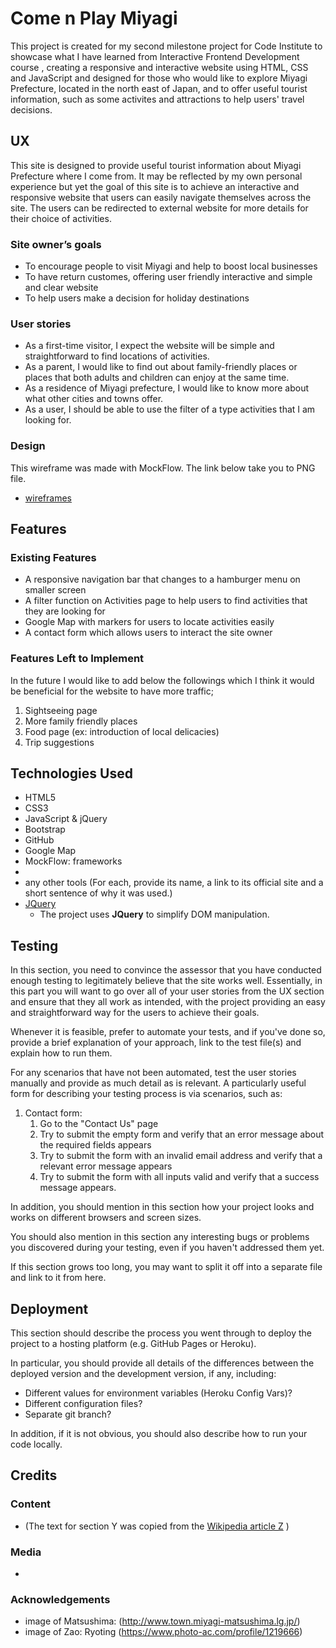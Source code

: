 # Come n Play Miyagi

This project is created for my second milestone project for Code Institute to showcase what I have learned from Interactive Frontend Development course , 
creating a responsive and interactive website using HTML, CSS and JavaScript and designed for those who would like to explore Miyagi Prefecture, 
located in the north east of Japan, and to offer useful tourist information, such as some activites and attractions to help users' travel decisions.

 
## UX

This site is designed to provide useful tourist information about Miyagi Prefecture where I come from. 
It may be reflected by my own personal experience but yet the goal of this site is 
to achieve an interactive and responsive website that users can easily navigate themselves across the site. 
The users can be redirected to external website for more details for their choice of activities.

### Site owner’s goals

- To encourage people to visit Miyagi and help to boost local businesses
- To have return customes, offering user friendly interactive and simple and clear website
- To help users make a decision for holiday destinations

### User stories

- As a first-time visitor, I expect the website will be simple and straightforward to find locations of activities.
- As a parent, I would like to find out about family-friendly places or places that both adults and children can enjoy at the same time.
- As a residence of Miyagi prefecture, I would like to know more about what other cities and towns offer.
- As a user, I should be able to use the filter of a type activities that I am looking for. 

### Design

This wireframe was made with MockFlow. The link below take you to PNG file.
- [wireframes](wireframe/wireframe.png)


## Features
 
### Existing Features
- A responsive navigation bar that changes to a hamburger menu on smaller screen
- A filter function on Activities page to help users to find activities that they are looking for
- Google Map with markers for users to locate activities easily
- A contact form which allows users to interact the site owner

### Features Left to Implement
In the future I would like to add below the followings which I think it would be beneficial for the website 
to have more traffic;

1. Sightseeing page
2. More family friendly places
3. Food page (ex: introduction of local delicacies)
4. Trip suggestions


## Technologies Used
- HTML5
- CSS3
- JavaScript & jQuery
- Bootstrap
- GitHub
- Google Map
- MockFlow: frameworks 
- 
- any other tools (For each, provide its name, a link to its official site and a short sentence of why it was used.)
- [JQuery](https://jquery.com)
    - The project uses **JQuery** to simplify DOM manipulation.


## Testing

In this section, you need to convince the assessor that you have conducted enough testing to legitimately believe that the site works well. Essentially, in this part you will want to go over all of your user stories from the UX section and ensure that they all work as intended, with the project providing an easy and straightforward way for the users to achieve their goals.

Whenever it is feasible, prefer to automate your tests, and if you've done so, provide a brief explanation of your approach, link to the test file(s) and explain how to run them.

For any scenarios that have not been automated, test the user stories manually and provide as much detail as is relevant. A particularly useful form for describing your testing process is via scenarios, such as:

1. Contact form:
    1. Go to the "Contact Us" page
    2. Try to submit the empty form and verify that an error message about the required fields appears
    3. Try to submit the form with an invalid email address and verify that a relevant error message appears
    4. Try to submit the form with all inputs valid and verify that a success message appears.

In addition, you should mention in this section how your project looks and works on different browsers and screen sizes.

You should also mention in this section any interesting bugs or problems you discovered during your testing, even if you haven't addressed them yet.

If this section grows too long, you may want to split it off into a separate file and link to it from here.

## Deployment

This section should describe the process you went through to deploy the project to a hosting platform (e.g. GitHub Pages or Heroku).

In particular, you should provide all details of the differences between the deployed version and the development version, if any, including:
- Different values for environment variables (Heroku Config Vars)?
- Different configuration files?
- Separate git branch?

In addition, if it is not obvious, you should also describe how to run your code locally.


## Credits

### Content
- (The text for section Y was copied from the [Wikipedia article Z](https://en.wikipedia.org/wiki/Z) )

### Media
- 

### Acknowledgements

- image of Matsushima: (http://www.town.miyagi-matsushima.lg.jp/)
- image of Zao: Ryoting (https://www.photo-ac.com/profile/1219666)